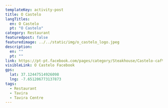 ```yaml
---
templateKey: activity-post
title: O Castelo
langTitles:
  en: O Castelo
  pt: "O Castelo"
category: Restaurant 
featuredpost: false
featuredimage: ../../static/img/o_castelo_logo.jpeg
description: 
  en: ""
  pt: ""
link: https://pt-pt.facebook.com/pages/category/Steakhouse/Castelo-caf%C3%A9-e-restaurante-193520480781383/
visibleLink: O Castelo Facebook
gps:
  lat: 37.12447514926098
  lng: -7.651206773137873
tags:
  - Restaurant
  - Tavira
  - Tavira Centre
---
```


